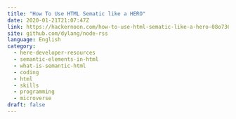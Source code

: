 ```yaml
---
title: "How To Use HTML Sematic like a HERO"
date: 2020-01-21T21:07:47Z
link: https://hackernoon.com/how-to-use-html-sematic-like-a-hero-08o736g9?source=rss&utm_medium=RSS&utm_source=news.12bit.vn
site: github.com/dylang/node-rss
language: English
category:
  - here-developer-resources
  - semantic-elements-in-html
  - what-is-semantic-html
  - coding
  - html
  - skills
  - programming
  - microverse
draft: false
---
```

